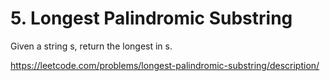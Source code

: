 # 5. Longest Palindromic Substring

Given a string s, return the longest in s.

https://leetcode.com/problems/longest-palindromic-substring/description/